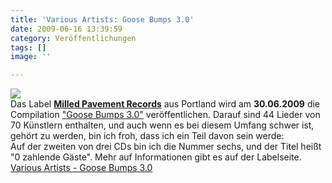 ```yaml
---
title: 'Various Artists: Goose Bumps 3.0'
date: 2009-06-16 13:39:59
category: Veröffentlichungen
tags: []
image: ''

---
```


![](http://www.milledpavement.com/albumcovers/covers350x350/goosebumps3.jpg)  
Das Label [**Milled Pavement Records**](http://www.milledpavement.com) aus Portland wird am **30.06.2009** die Compilation ["Goose Bumps 3.0"](http://www.milledpavement.com/va_goosebumps3.html) veröffentlichen. Darauf sind 44 Lieder von 70 Künstlern enthalten, und auch wenn es bei diesem Umfang schwer ist, gehört zu werden, bin ich froh, dass ich ein Teil davon sein werde:  
Auf der zweiten von drei CDs bin ich die Nummer sechs, und der Titel heißt "0 zahlende Gäste". Mehr auf Informationen gibt es auf der Labelseite.  
[Various Artists - Goose Bumps 3.0](http://www.milledpavement.com/va_goosebumps3.html)
